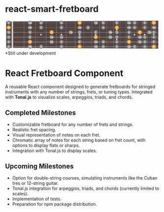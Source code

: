 # react-smart-fretboard
![alt text](https://github.com/gusblacknails/react-smart-fretboard/blob/main/react-smart-fretboard-guitar-example.png)
*Still under development

# React Fretboard Component

A reusable React component designed to generate fretboards for stringed instruments with any number of strings, frets, or tuning types. Integrated with **Tonal.js** to visualize scales, arpeggios, triads, and chords.

## Completed Milestones

- Customizable fretboard for any number of frets and strings.
- Realistic fret spacing.
- Visual representation of notes on each fret.
- Chromatic array of notes for each string based on fret count, with options to display flats or sharps.
- Integration with Tonal.js to display scales.

## Upcoming Milestones

- Option for double-string courses, simulating instruments like the Cuban tres or 12-string guitar.
- Tonal.js integration for arpeggios, triads, and chords (currently limited to scales).
- Implementation of tests.
- Preparation for npm package distribution.



